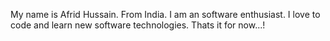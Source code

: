 My name is Afrid Hussain. From India.
I am an software enthusiast.
I love to code and learn new software technologies.
Thats it for now...!
